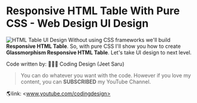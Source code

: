 # Responsive HTML Table With Pure CSS - Web Design UI Design

![HTML Table UI Design](images/screenshot.jpg)
Without using CSS frameworks we'll build **Responsive HTML Table**. So, with pure CSS I'll show you how to create **Glassmorphism Responsive HTML Table**. Let's take UI design to next level.

Code written by:
👨🏻‍⚕️ Coding Design (Jeet Saru)

> You can do whatever you want with the code. However if you love my content,
> you can **SUBSCRIBED** my YouTube Channel.

🌎link: <www.youtube.com/codingdesign>

